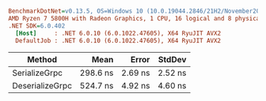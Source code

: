 ``` ini

BenchmarkDotNet=v0.13.5, OS=Windows 10 (10.0.19044.2846/21H2/November2021Update)
AMD Ryzen 7 5800H with Radeon Graphics, 1 CPU, 16 logical and 8 physical cores
.NET SDK=6.0.402
  [Host]     : .NET 6.0.10 (6.0.1022.47605), X64 RyuJIT AVX2
  DefaultJob : .NET 6.0.10 (6.0.1022.47605), X64 RyuJIT AVX2


```
|          Method |     Mean |   Error |  StdDev |
|---------------- |---------:|--------:|--------:|
|   SerializeGrpc | 298.6 ns | 2.69 ns | 2.52 ns |
| DeserializeGrpc | 524.7 ns | 4.92 ns | 4.60 ns |
